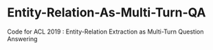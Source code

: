 # Entity-Relation-As-Multi-Turn-QA
Code for ACL 2019 : Entity-Relation Extraction as Multi-Turn Question Answering
